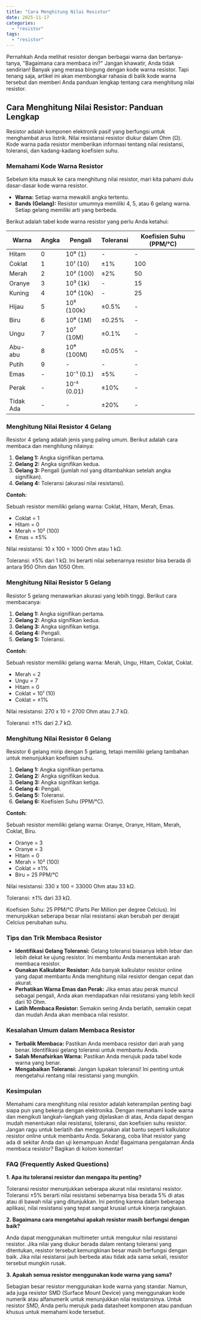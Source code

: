 ```yaml
---
title: "Cara Menghitung Nilai Resistor"
date: 2025-11-17
categories: 
  - "resistor"
tags: 
  - "resistor"
---
```


Pernahkah Anda melihat resistor dengan berbagai warna dan bertanya-tanya, "Bagaimana cara membaca ini?" Jangan khawatir, Anda tidak sendirian! Banyak yang merasa bingung dengan kode warna resistor. Tapi tenang saja, artikel ini akan membongkar rahasia di balik kode warna tersebut dan memberi Anda panduan lengkap tentang cara menghitung nilai resistor.

## Cara Menghitung Nilai Resistor: Panduan Lengkap

Resistor adalah komponen elektronik pasif yang berfungsi untuk menghambat arus listrik. Nilai resistansi resistor diukur dalam Ohm (Ω). Kode warna pada resistor memberikan informasi tentang nilai resistansi, toleransi, dan kadang-kadang koefisien suhu.

### Memahami Kode Warna Resistor

Sebelum kita masuk ke cara menghitung nilai resistor, mari kita pahami dulu dasar-dasar kode warna resistor.

- **Warna:** Setiap warna mewakili angka tertentu.
- **Bands (Gelang):** Resistor umumnya memiliki 4, 5, atau 6 gelang warna. Setiap gelang memiliki arti yang berbeda.

Berikut adalah tabel kode warna resistor yang perlu Anda ketahui:

| Warna | Angka | Pengali | Toleransi | Koefisien Suhu (PPM/°C) |
| --- | --- | --- | --- | --- |
| Hitam | 0 | 10⁰ (1) | \- | \- |
| Coklat | 1 | 10¹ (10) | ±1% | 100 |
| Merah | 2 | 10² (100) | ±2% | 50 |
| Oranye | 3 | 10³ (1k) | \- | 15 |
| Kuning | 4 | 10⁴ (10k) | \- | 25 |
| Hijau | 5 | 10⁵ (100k) | ±0.5% | \- |
| Biru | 6 | 10⁶ (1M) | ±0.25% | \- |
| Ungu | 7 | 10⁷ (10M) | ±0.1% | \- |
| Abu-abu | 8 | 10⁸ (100M) | ±0.05% | \- |
| Putih | 9 | \- | \- | \- |
| Emas | \- | 10⁻¹ (0.1) | ±5% | \- |
| Perak | \- | 10⁻² (0.01) | ±10% | \- |
| Tidak Ada | \- | \- | ±20% | \- |

### Menghitung Nilai Resistor 4 Gelang

Resistor 4 gelang adalah jenis yang paling umum. Berikut adalah cara membaca dan menghitung nilainya:

1. **Gelang 1:** Angka signifikan pertama.
2. **Gelang 2:** Angka signifikan kedua.
3. **Gelang 3:** Pengali (jumlah nol yang ditambahkan setelah angka signifikan).
4. **Gelang 4:** Toleransi (akurasi nilai resistansi).

**Contoh:**

Sebuah resistor memiliki gelang warna: Coklat, Hitam, Merah, Emas.

- Coklat = 1
- Hitam = 0
- Merah = 10² (100)
- Emas = ±5%

Nilai resistansi: 10 x 100 = 1000 Ohm atau 1 kΩ.

Toleransi: ±5% dari 1 kΩ. Ini berarti nilai sebenarnya resistor bisa berada di antara 950 Ohm dan 1050 Ohm.

### Menghitung Nilai Resistor 5 Gelang

Resistor 5 gelang menawarkan akurasi yang lebih tinggi. Berikut cara membacanya:

1. **Gelang 1:** Angka signifikan pertama.
2. **Gelang 2:** Angka signifikan kedua.
3. **Gelang 3:** Angka signifikan ketiga.
4. **Gelang 4:** Pengali.
5. **Gelang 5:** Toleransi.

**Contoh:**

Sebuah resistor memiliki gelang warna: Merah, Ungu, Hitam, Coklat, Coklat.

- Merah = 2
- Ungu = 7
- Hitam = 0
- Coklat = 10¹ (10)
- Coklat = ±1%

Nilai resistansi: 270 x 10 = 2700 Ohm atau 2.7 kΩ.

Toleransi: ±1% dari 2.7 kΩ.

### Menghitung Nilai Resistor 6 Gelang

Resistor 6 gelang mirip dengan 5 gelang, tetapi memiliki gelang tambahan untuk menunjukkan koefisien suhu.

1. **Gelang 1:** Angka signifikan pertama.
2. **Gelang 2:** Angka signifikan kedua.
3. **Gelang 3:** Angka signifikan ketiga.
4. **Gelang 4:** Pengali.
5. **Gelang 5:** Toleransi.
6. **Gelang 6:** Koefisien Suhu (PPM/°C).

**Contoh:**

Sebuah resistor memiliki gelang warna: Oranye, Oranye, Hitam, Merah, Coklat, Biru.

- Oranye = 3
- Oranye = 3
- Hitam = 0
- Merah = 10² (100)
- Coklat = ±1%
- Biru = 25 PPM/°C

Nilai resistansi: 330 x 100 = 33000 Ohm atau 33 kΩ.

Toleransi: ±1% dari 33 kΩ.

Koefisien Suhu: 25 PPM/°C (Parts Per Million per degree Celcius). Ini menunjukkan seberapa besar nilai resistansi akan berubah per derajat Celcius perubahan suhu.

### Tips dan Trik Membaca Resistor

- **Identifikasi Gelang Toleransi:** Gelang toleransi biasanya lebih lebar dan lebih dekat ke ujung resistor. Ini membantu Anda menentukan arah membaca resistor.
- **Gunakan Kalkulator Resistor:** Ada banyak kalkulator resistor online yang dapat membantu Anda menghitung nilai resistor dengan cepat dan akurat.
- **Perhatikan Warna Emas dan Perak:** Jika emas atau perak muncul sebagai pengali, Anda akan mendapatkan nilai resistansi yang lebih kecil dari 10 Ohm.
- **Latih Membaca Resistor:** Semakin sering Anda berlatih, semakin cepat dan mudah Anda akan membaca nilai resistor.

### Kesalahan Umum dalam Membaca Resistor

- **Terbalik Membaca:** Pastikan Anda membaca resistor dari arah yang benar. Identifikasi gelang toleransi untuk membantu Anda.
- **Salah Menafsirkan Warna:** Pastikan Anda merujuk pada tabel kode warna yang benar.
- **Mengabaikan Toleransi:** Jangan lupakan toleransi! Ini penting untuk mengetahui rentang nilai resistansi yang mungkin.

### Kesimpulan

Memahami cara menghitung nilai resistor adalah keterampilan penting bagi siapa pun yang bekerja dengan elektronika. Dengan memahami kode warna dan mengikuti langkah-langkah yang dijelaskan di atas, Anda dapat dengan mudah menentukan nilai resistansi, toleransi, dan koefisien suhu resistor. Jangan ragu untuk berlatih dan menggunakan alat bantu seperti kalkulator resistor online untuk membantu Anda. Sekarang, coba lihat resistor yang ada di sekitar Anda dan uji kemampuan Anda! Bagaimana pengalaman Anda membaca resistor? Bagikan di kolom komentar!

### FAQ (Frequently Asked Questions)

**1\. Apa itu toleransi resistor dan mengapa itu penting?**

Toleransi resistor menunjukkan seberapa akurat nilai resistansi resistor. Toleransi ±5% berarti nilai resistansi sebenarnya bisa berada 5% di atas atau di bawah nilai yang ditunjukkan. Ini penting karena dalam beberapa aplikasi, nilai resistansi yang tepat sangat krusial untuk kinerja rangkaian.

**2\. Bagaimana cara mengetahui apakah resistor masih berfungsi dengan baik?**

Anda dapat menggunakan multimeter untuk mengukur nilai resistansi resistor. Jika nilai yang diukur berada dalam rentang toleransi yang ditentukan, resistor tersebut kemungkinan besar masih berfungsi dengan baik. Jika nilai resistansi jauh berbeda atau tidak ada sama sekali, resistor tersebut mungkin rusak.

**3\. Apakah semua resistor menggunakan kode warna yang sama?**

Sebagian besar resistor menggunakan kode warna yang standar. Namun, ada juga resistor SMD (Surface Mount Device) yang menggunakan kode numerik atau alfanumerik untuk menunjukkan nilai resistansinya. Untuk resistor SMD, Anda perlu merujuk pada datasheet komponen atau panduan khusus untuk memahami kode tersebut.
